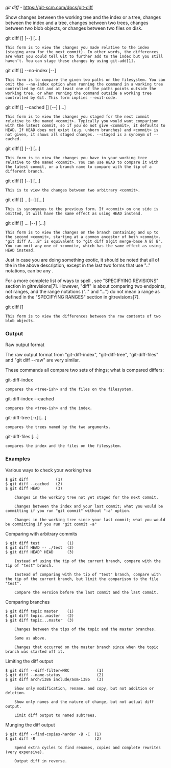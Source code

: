 *git diff* - https://git-scm.com/docs/git-diff 



Show changes between the working tree and the index or a tree, changes between the index and a tree, changes between two trees, changes between two blob objects, or changes between two files on disk.

git diff [<options>] [--] [<path>…​]

    This form is to view the changes you made relative to the index (staging area for the next commit). In other words, the differences are what you could tell Git to further add to the index but you still haven’t. You can stage these changes by using git-add[1].
git diff [<options>] --no-index [--] <path> <path>

    This form is to compare the given two paths on the filesystem. You can omit the --no-index option when running the command in a working tree controlled by Git and at least one of the paths points outside the working tree, or when running the command outside a working tree controlled by Git. This form implies --exit-code.
git diff [<options>] --cached [<commit>] [--] [<path>…​]

    This form is to view the changes you staged for the next commit relative to the named <commit>. Typically you would want comparison with the latest commit, so if you do not give <commit>, it defaults to HEAD. If HEAD does not exist (e.g. unborn branches) and <commit> is not given, it shows all staged changes. --staged is a synonym of --cached.
git diff [<options>] <commit> [--] [<path>…​]

    This form is to view the changes you have in your working tree relative to the named <commit>. You can use HEAD to compare it with the latest commit, or a branch name to compare with the tip of a different branch.
git diff [<options>] <commit> <commit> [--] [<path>…​]

    This is to view the changes between two arbitrary <commit>.
git diff [<options>] <commit>..<commit> [--] [<path>…​]

    This is synonymous to the previous form. If <commit> on one side is omitted, it will have the same effect as using HEAD instead.
git diff [<options>] <commit>...<commit> [--] [<path>…​]

    This form is to view the changes on the branch containing and up to the second <commit>, starting at a common ancestor of both <commit>. "git diff A...B" is equivalent to "git diff $(git merge-base A B) B". You can omit any one of <commit>, which has the same effect as using HEAD instead.

Just in case you are doing something exotic, it should be noted that all of the <commit> in the above description, except in the last two forms that use ".." notations, can be any <tree>.

For a more complete list of ways to spell <commit>, see "SPECIFYING REVISIONS" section in gitrevisions[7]. However, "diff" is about comparing two endpoints, not ranges, and the range notations ("<commit>..<commit>" and "<commit>...<commit>") do not mean a range as defined in the "SPECIFYING RANGES" section in gitrevisions[7].

git diff [<options>] <blob> <blob>

    This form is to view the differences between the raw contents of two blob objects.


### Output
Raw output format

The raw output format from "git-diff-index", "git-diff-tree", "git-diff-files" and "git diff --raw" are very similar.

These commands all compare two sets of things; what is compared differs:

git-diff-index <tree-ish>

    compares the <tree-ish> and the files on the filesystem.
git-diff-index --cached <tree-ish>

    compares the <tree-ish> and the index.
git-diff-tree [-r] <tree-ish-1> <tree-ish-2> [<pattern>…​]

    compares the trees named by the two arguments.
git-diff-files [<pattern>…​]

    compares the index and the files on the filesystem.


### Examples


Various ways to check your working tree

    $ git diff            (1)
    $ git diff --cached   (2)
    $ git diff HEAD       (3)

        Changes in the working tree not yet staged for the next commit.

        Changes between the index and your last commit; what you would be committing if you run "git commit" without "-a" option.

        Changes in the working tree since your last commit; what you would be committing if you run "git commit -a"

Comparing with arbitrary commits

    $ git diff test            (1)
    $ git diff HEAD -- ./test  (2)
    $ git diff HEAD^ HEAD      (3)

        Instead of using the tip of the current branch, compare with the tip of "test" branch.

        Instead of comparing with the tip of "test" branch, compare with the tip of the current branch, but limit the comparison to the file "test".

        Compare the version before the last commit and the last commit.

Comparing branches

    $ git diff topic master    (1)
    $ git diff topic..master   (2)
    $ git diff topic...master  (3)

        Changes between the tips of the topic and the master branches.

        Same as above.

        Changes that occurred on the master branch since when the topic branch was started off it.

Limiting the diff output

    $ git diff --diff-filter=MRC            (1)
    $ git diff --name-status                (2)
    $ git diff arch/i386 include/asm-i386   (3)

        Show only modification, rename, and copy, but not addition or deletion.

        Show only names and the nature of change, but not actual diff output.

        Limit diff output to named subtrees.

Munging the diff output

    $ git diff --find-copies-harder -B -C  (1)
    $ git diff -R                          (2)

        Spend extra cycles to find renames, copies and complete rewrites (very expensive).

        Output diff in reverse.

